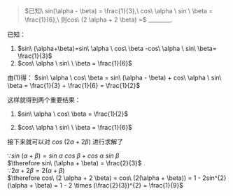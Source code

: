 > $已知\ sin(\alpha - \beta) = \frac{1}{3},\ cos\ \alpha \ sin \ \beta = \frac{1}{6},\ 则cos\ (2 \alpha + 2 \beta) =$ ________.

已知：

1. $sin\ (\alpha+\beta)=sin\  \alpha \ cos\ \beta -cos\  \alpha \ sin\  \beta= \frac{1}{3}$
2. $cos\  \alpha \ sin\ \ \beta = \frac{1}{6}$  

由(1)得：
$sin\  \alpha \ cos\  \beta = sin\ (\alpha - \beta) + cos\  \alpha \ sin\  \beta = \frac{1}{3} + \frac{1}{6} = \frac{1}{2}$  

这样就得到两个重要结果：

1. $sin\  \alpha \ cos\  \beta = \frac{1}{2}$

2. $cos\  \alpha \ sin\ \ \beta = \frac{1}{6}$

接下来就可以对 $cos\ (2 \alpha + 2 \beta)$ 进行求解了


$\because sin\ (\alpha + \beta) = sin\  \alpha \ cos\  \beta + cos\  \alpha \ sin\  \beta$  
$\therefore sin\ (\alpha + \beta) = \frac{2}{3}$  
$\because 2 \alpha + 2 \beta = 2(\alpha + \beta)$  
$\therefore cos\ (2 \alpha + 2 \beta) = cos\ (2(\alpha + \beta)) = 1 - 2sin^{2}(\alpha + \beta) = 1 - 2 \times (\frac{2}{3})^{2} = \frac{1}{9}$
